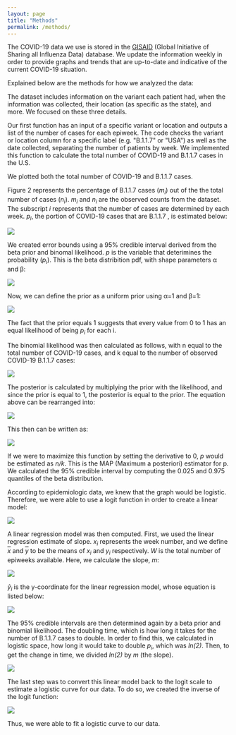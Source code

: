 ```yaml
---
layout: page
title: "Methods"
permalink: /methods/
---
```


<link href="style.css" rel="stylesheet" type="text/css"/>

The COVID-19 data we use is stored in the [GISAID](gisaid.org) (Global Initiative of Sharing all Influenza Data) database. We update the information weekly in order to provide graphs and trends that are up-to-date and indicative of the current COVID-19 situation. 

Explained below are the methods for how we analyzed the data:

The dataset includes information on the variant each patient had, when the information was collected, their location (as specific as the state), and more. We focused on these three details. 

Our first function has an input of a specific variant or location and outputs a list of the number of cases for each epiweek. The code checks the variant or location column for a specific label (e.g. "B.1.1.7" or "USA") as well as the date collected, separating the number of patients by week.  We implemented this function to calculate the total number of COVID-19 and B.1.1.7 cases in the U.S. 

We plotted both the total number of COVID-19 and B.1.1.7 cases. 

Figure 2 represents the percentage of B.1.1.7 cases (*m<sub>i</sub>*) out of the the total number of cases (*n<sub>i</sub>*). *m<sub>i</sub>* and *n<sub>i</sub>* are the observed counts from the dataset. The subscript *i* represents that the number of cases are determined by each week. *p<sub>i</sub>*, the portion of COVID-19 cases that are B.1.1.7 , is estimated below:

<img src="https://render.githubusercontent.com/render/math?math=%5CLARGE%0A%5Cbegin%7Balign*%7D%0Ap_i%20%26%3D%20%5Cfrac%7Bm_i%7D%7Bn_i%7D%0A%5Cend%7Balign*%7D" style="display: block; margin-left: auto; margin-right: auto;"> 

We created error bounds using a 95% credible interval derived from the beta prior and binomal likelihood. *p* is the variable that deterimines the probability (*p<sub>i</sub>*). This is the beta distribition pdf, with shape parameters &alpha; and &beta;:

<img src="https://render.githubusercontent.com/render/math?math=%5CLARGE%0A%5Cbegin%7Balign*%7D%0A%5Cfrac%7Bp%5E%7B%5Calpha-1%7D(1-p)%5E%7B%5Cbeta-1%7D%7D%7B%5CBeta(%5Calpha%2C%20%5Cbeta)%7D%0A%5Cend%7Balign*%7D" class="center" style="display: block; margin-left: auto; margin-right: auto;">



Now, we can define the prior as a uniform prior using &alpha;=1 and &beta;=1:

<img src="https://render.githubusercontent.com/render/math?math=%5CLARGE%0A%5Cbegin%7Balign*%7D%0A%5Ctextrm%7BBeta%7D(%5Calpha%2C%5Cbeta)%20%26%3D%20%5Ctextrm%7BBeta%7D(1%2C1)%5C%5C%0A%5Cfrac%7Bp%5E%7B0%7D(1-p)%5E%7B0%7D%7D%7B%5CBeta(1%2C1)%7D%20%26%3D%201%5C%5C%0A%5Cend%7Balign*%7D" style="display: block; margin-left: auto; margin-right: auto;">

The fact that the prior equals 1 suggests that every value from 0 to 1 has an equal likelihood of being *p<sub>i</sub>* for each i.

The binomial likelihood was then calculated as follows, with n equal to the total number of COVID-19 cases, and k equal to the number of observed COVID-19 B.1.1.7 cases: 

<img src="https://render.githubusercontent.com/render/math?math=%5CLARGE%0A%5Cbegin%7Balign*%7D%0A%5Ctextrm%7BBinom%7D(n%2Cp)%20%26%3D%20%5Cbinom%7Bn%7D%7Bk%7Dp%5Ek(1-p)%5E%7Bn-k%7D%0A%5Cend%7Balign*%7D" style="display: block; margin-left: auto; margin-right: auto;">

The posterior is calculated by multiplying the prior with the likelihood, and since the prior is equal to 1, the posterior is equal to the prior. The equation above can be rearranged into:

<img src="https://render.githubusercontent.com/render/math?math=%5CLARGE%0A%5Cbegin%7Balign*%7D%0Ap%5E%7Bk%7D(1-p)%5E%7Bn-k%7D%20%26%3D%20p%5E%7B(k%2B1)-1%7D(1-p)%5E%7B(n-k%2B1)-1%7D%0A%5Cend%7Balign*%7D" style="display: block; margin-left: auto; margin-right: auto;">

This then can be written as:

<img src="https://render.githubusercontent.com/render/math?math=%5CLARGE%0A%5Cbegin%7Balign*%7D%0A%5Ctextrm%7BBeta%7D(k%2B1%2C%20n-k%2B1)%0A%5Cend%7Balign*%7D" style="display: block; margin-left: auto; margin-right: auto;">

If we were to maximize this function by setting the derivative to 0, *p* would be estimated as *n/k*. This is the MAP (Maximum a posteriori) estimator for p. We calculated the 95% credible interval by computing the 0.025 and 0.975 quantiles of the beta distribution.

According to epidemiologic data, we knew that the graph would be logistic. Therefore, we were able to use a logit function in order to create a linear model:

<img src="https://render.githubusercontent.com/render/math?math=%5CLARGE%0A%5Cbegin%7Balign*%7D%0Ay_i%20%26%3D%20%20%5Clog%7B%5Cfrac%7Bp_i%7D%7B1-p_i%7D%7D%0A%5Cend%7Balign*%7D" style="display: block; margin-left: auto; margin-right: auto;">

A linear regression model was then computed. First, we used the linear regression estimate of slope. *x<sub>i</sub>* represents the week number, and we define *<SPAN STYLE="text-decoration:overline">x</SPAN>* and *<SPAN STYLE="text-decoration:overline">y</SPAN>* to be the means of *x<sub>i</sub>* and *y<sub>i</sub>* respectively. *W* is the total number of epiweeks available. Here, we calculate the slope, *m*:

<img src="https://render.githubusercontent.com/render/math?math=%5CLARGE%0A%5Cbegin%7Balign*%7D%0Am%20%3D%20%5Cfrac%7B%5Csum_%7Bi%3D0%7D%5E%7BW%7D(x_i-%5Cbar%7Bx%7D)(y_i-%5Cbar%7By%7D)%7D%7B%5Csum_%7Bi%3D0%7D%5E%7BW%7D(x_i-%5Cbar%7Bx%7D)%5E2%7D%0A%5Cend%7Balign*%7D" style="display: block; margin-left: auto; margin-right: auto;">

*&#375;<sub>i</sub>* is the y-coordinate for the linear regression model, whose equation is listed below:

<img src="https://render.githubusercontent.com/render/math?math=%5CLARGE%0A%5Cbegin%7Balign*%7D%0A%5Chat%7By%7D_i%20%3D%20m(x_i-%5Cbar%7Bx%7D)%2B%5Cbar%7By%7D%0A%5Cend%7Balign*%7D" style="display: block; margin-left: auto; margin-right: auto;">

The 95% credible intervals are then determined again by a beta prior and binomial likelihood. The doubling time, which is how long it takes for the number of B.1.1.7 cases to double. In order to find this, we calculated in logistic space, how long it would take to double *p<sub>i</sub>*, which was *ln(2)*. Then, to get the change in time, we divided *ln(2)* by *m* (the slope). 

<img src="https://render.githubusercontent.com/render/math?math=%5CLARGE%0A%5Cbegin%7Balign*%7D%0At%20%3D%20%5Cfrac%7B%5Cln%7B2%7D%7D%7Bm%7D%0A%5Cend%7Balign*%7D" style="display: block; margin-left: auto; margin-right: auto;">

The last step was to convert this linear model back to the logit scale to estimate a logistic curve for our data. To do so, we created the inverse of the logit function:

<img src="https://render.githubusercontent.com/render/math?math=%5CLARGE%0A%5Cbegin%7Balign*%7D%0A%5Chat%7Bp_i%7D%20%3D%20%5Cfrac%7Be%5E%7B%5Chat%7By_i%7D%7D%7D%7B1%2Be%5E%7B%5Chat%7By_i%7D%7D%7D%0A%5Cend%7Balign*%7D" style="display: block; margin-left: auto; margin-right: auto;">

Thus, we were able to fit a logistic curve to our data.

